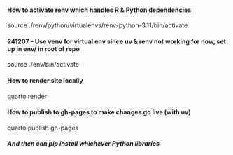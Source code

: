 

#### How to activate renv which handles R & Python dependencies

source ./renv/python/virtualenvs/renv-python-3.11/bin/activate    

#### 241207 - Use venv for virtual env since uv & renv not working for now, set up in env/ in root of repo

source ./env/bin/activate

#### How to render site locally

quarto render

#### How to publish to gh-pages to make changes go live (with uv)

quarto publish gh-pages

##### And then can pip install whichever Python libraries 